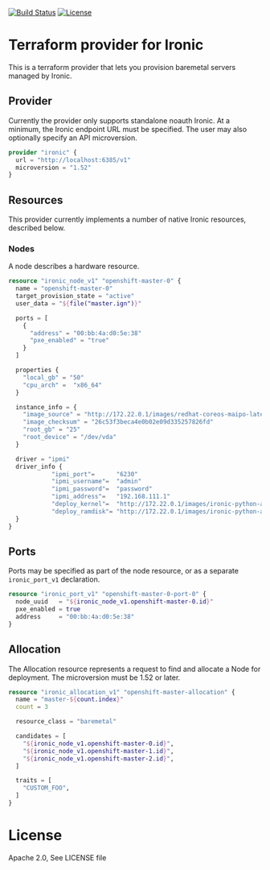 [![Build Status](https://travis-ci.org/openshift-metalkube/terraform-provider-ironic.svg?branch=master)](https://travis-ci.org/openshift-metalkube/terraform-provider-ironic) [![License](https://img.shields.io/badge/License-Apache%202.0-blue.svg)](https://opensource.org/licenses/Apache-2.0)

# Terraform provider for Ironic

This is a terraform provider that lets you provision baremetal servers managed by Ironic.

## Provider

Currently the provider only supports standalone noauth Ironic.  At a
minimum, the Ironic endpoint URL must be specified. The user may also
optionally specify an API microversion.

```terraform
provider "ironic" {
  url = "http://localhost:6385/v1"
  microversion = "1.52"
}
```

## Resources

This provider currently implements a number of native Ironic resources,
described below.

### Nodes

A node describes a hardware resource.

```terraform
resource "ironic_node_v1" "openshift-master-0" {
  name = "openshift-master-0"
  target_provision_state = "active"
  user_data = "${file("master.ign")}"

  ports = [
    {
      "address" = "00:bb:4a:d0:5e:38"
      "pxe_enabled" = "true"
    }
  ]

  properties {
    "local_gb" = "50"
    "cpu_arch" =  "x86_64"
  }

  instance_info = {
    "image_source" = "http://172.22.0.1/images/redhat-coreos-maipo-latest.qcow2"
    "image_checksum" = "26c53f3beca4e0b02e09d335257826fd"
    "root_gb" = "25"
    "root_device" = "/dev/vda"
  }

  driver = "ipmi"
  driver_info {
			"ipmi_port"=      "6230"
			"ipmi_username"=  "admin"
			"ipmi_password"=  "password"
			"ipmi_address"=   "192.168.111.1"
			"deploy_kernel"=  "http://172.22.0.1/images/ironic-python-agent.kernel"
			"deploy_ramdisk"= "http://172.22.0.1/images/ironic-python-agent.initramfs"
  }
}
```

## Ports

Ports may be specified as part of the node resource, or as a separate `ironic_port_v1`
declaration.

```terraform
resource "ironic_port_v1" "openshift-master-0-port-0" {
  node_uuid   = "${ironic_node_v1.openshift-master-0.id}"
  pxe_enabled = true
  address     = "00:bb:4a:d0:5e:38"
}
```

## Allocation

The Allocation resource represents a request to find and allocate a Node
for deployment. The microversion must be 1.52 or later.

```terraform
resource "ironic_allocation_v1" "openshift-master-allocation" {
  name = "master-${count.index}"
  count = 3

  resource_class = "baremetal"

  candidates = [
    "${ironic_node_v1.openshift-master-0.id}",
    "${ironic_node_v1.openshift-master-1.id}",
    "${ironic_node_v1.openshift-master-2.id}",
  ]

  traits = [
    "CUSTOM_FOO",
  ]
}
```

# License

Apache 2.0, See LICENSE file
